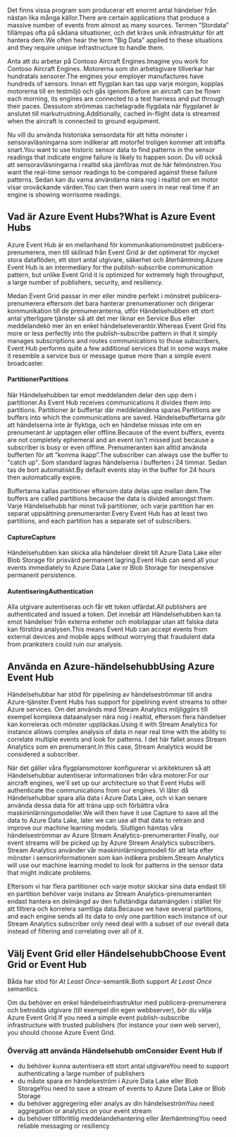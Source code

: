 <span data-ttu-id="12ade-101">Det finns vissa program som producerar ett enormt antal händelser från nästan lika många källor.</span><span class="sxs-lookup"><span data-stu-id="12ade-101">There are certain applications that produce a massive number of events from almost as many sources.</span></span> <span data-ttu-id="12ade-102">Termen ”Stordata” tillämpas ofta på sådana situationer, och det krävs unik infrastruktur för att hantera dem.</span><span class="sxs-lookup"><span data-stu-id="12ade-102">We often hear the term "Big Data" applied to these situations and they require unique infrastructure to handle them.</span></span>

<span data-ttu-id="12ade-103">Anta att du arbetar på Contoso Aircraft Engines.</span><span class="sxs-lookup"><span data-stu-id="12ade-103">Imagine you work for Contoso Aircraft Engines.</span></span> <span data-ttu-id="12ade-104">Motorerna som din arbetsgivare tillverkar har hundratals sensorer.</span><span class="sxs-lookup"><span data-stu-id="12ade-104">The engines your employer manufactures have hundreds of sensors.</span></span> <span data-ttu-id="12ade-105">Innan ett flygplan kan tas upp varje morgon, kopplas motorerna till en testmiljö och gås igenom.</span><span class="sxs-lookup"><span data-stu-id="12ade-105">Before an aircraft can be flown each morning, its engines are connected to a test harness and put through their paces.</span></span> <span data-ttu-id="12ade-106">Dessutom strömmas cachelagrade flygdata när flygplanet är anslutet till markutrustning.</span><span class="sxs-lookup"><span data-stu-id="12ade-106">Additionally, cached in-flight data is streamed when the aircraft is connected to ground equipment.</span></span>

<span data-ttu-id="12ade-107">Nu vill du använda historiska sensordata för att hitta mönster i sensoravläsningarna som indikerar att motorfel troligen kommer att inträffa snart.</span><span class="sxs-lookup"><span data-stu-id="12ade-107">You want to use historic sensor data to find patterns in the sensor readings that indicate engine failure is likely to happen soon.</span></span> <span data-ttu-id="12ade-108">Du vill också att sensoravläsningarna i realtid ska jämföras mot de här felmönstren.</span><span class="sxs-lookup"><span data-stu-id="12ade-108">You want the real-time sensor readings to be compared against these failure patterns.</span></span> <span data-ttu-id="12ade-109">Sedan kan du varna användarna nära nog i realtid om en motor visar oroväckande värden.</span><span class="sxs-lookup"><span data-stu-id="12ade-109">You can then warn users in near real time if an engine is showing worrisome readings.</span></span>

## <a name="what-is-azure-event-hubs"></a><span data-ttu-id="12ade-110">Vad är Azure Event Hubs?</span><span class="sxs-lookup"><span data-stu-id="12ade-110">What is Azure Event Hubs</span></span>

<span data-ttu-id="12ade-111">Azure Event Hub är en mellanhand för kommunikationsmönstret publicera-prenumerera, men till skillnad från Event Grid är det optimerat för mycket stora dataflöden, ett stort antal utgivare, säkerhet och återhämtning.</span><span class="sxs-lookup"><span data-stu-id="12ade-111">Azure Event Hub is an intermediary for the publish-subscribe communication pattern, but unlike Event Grid it is optimized for extremely high throughput, a large number of publishers, security, and resiliency.</span></span>

<span data-ttu-id="12ade-112">Medan Event Grid passar in mer eller mindre perfekt i mönstret publicera-prenumerera eftersom det bara hanterar prenumerationer och dirigerar kommunikation till de prenumeranterna, utför Händelsehubben ett stort antal ytterligare tjänster så att det mer liknar en Service Bus eller meddelandekö mer än en enkel händelseleverantör.</span><span class="sxs-lookup"><span data-stu-id="12ade-112">Whereas Event Grid fits more or less perfectly into the publish-subscribe pattern in that it simply manages subscriptions and routes communications to those subscribers, Event Hub performs quite a few additional services that in some ways make it resemble a service bus or message queue more than a simple event broadcaster.</span></span>

#### <a name="partitions"></a><span data-ttu-id="12ade-113">Partitioner</span><span class="sxs-lookup"><span data-stu-id="12ade-113">Partitions</span></span> ####
<span data-ttu-id="12ade-114">När Händelsehubben tar emot meddelanden delar den upp dem i partitioner.</span><span class="sxs-lookup"><span data-stu-id="12ade-114">As Event Hub receives communications it divides them into partitions.</span></span> <span data-ttu-id="12ade-115">Partitioner är buffertar där meddelandena sparas.</span><span class="sxs-lookup"><span data-stu-id="12ade-115">Partitions are buffers into which the communications are saved.</span></span> <span data-ttu-id="12ade-116">Händelsebuffertarna gör att händelserna inte är flyktiga, och en händelse missas inte om en prenumerant är upptagen eller offline.</span><span class="sxs-lookup"><span data-stu-id="12ade-116">Because of the event buffers, events are not completely ephemeral and an event isn't missed just because a subscriber is busy or even offline.</span></span> <span data-ttu-id="12ade-117">Prenumeranten kan alltid använda bufferten för att ”komma ikapp”.</span><span class="sxs-lookup"><span data-stu-id="12ade-117">The subscriber can always use the buffer to "catch up".</span></span> <span data-ttu-id="12ade-118">Som standard lagras händelserna i bufferten i 24 timmar. Sedan tas de bort automatiskt.</span><span class="sxs-lookup"><span data-stu-id="12ade-118">By default events stay in the buffer for 24 hours then automatically expire.</span></span>

<span data-ttu-id="12ade-119">Buffertarna kallas partitioner eftersom data delas upp mellan dem.</span><span class="sxs-lookup"><span data-stu-id="12ade-119">The buffers are called partitions because the data is divided amongst them.</span></span> <span data-ttu-id="12ade-120">Varje Händelsehubb har minst två partitioner, och varje partition har en separat uppsättning prenumeranter.</span><span class="sxs-lookup"><span data-stu-id="12ade-120">Every Event Hub has at least two partitions, and each partition has a separate set of subscribers.</span></span>

#### <a name="capture"></a><span data-ttu-id="12ade-121">Capture</span><span class="sxs-lookup"><span data-stu-id="12ade-121">Capture</span></span> ####
<span data-ttu-id="12ade-122">Händelsehubben kan skicka alla händelser direkt till Azure Data Lake eller Blob Storage för prisvärd permanent lagring.</span><span class="sxs-lookup"><span data-stu-id="12ade-122">Event Hub can send all your events immediately to Azure Data Lake or Blob Storage for inexpensive permanent persistence.</span></span>

#### <a name="authentication"></a><span data-ttu-id="12ade-123">Autentisering</span><span class="sxs-lookup"><span data-stu-id="12ade-123">Authentication</span></span> ####
<span data-ttu-id="12ade-124">Alla utgivare autentiseras och får ett token utfärdat.</span><span class="sxs-lookup"><span data-stu-id="12ade-124">All publishers are authenticated and issued a token.</span></span> <span data-ttu-id="12ade-125">Det innebär att Händelsehubben kan ta emot händelser från externa enheter och mobilappar utan att falska data kan förstöra analysen.</span><span class="sxs-lookup"><span data-stu-id="12ade-125">This means Event Hub can accept events from external devices and mobile apps without worrying that fraudulent data from pranksters could ruin our analysis.</span></span> 

## <a name="using-azure-event-hub"></a><span data-ttu-id="12ade-126">Använda en Azure-händelsehubb</span><span class="sxs-lookup"><span data-stu-id="12ade-126">Using Azure Event Hub</span></span>

<span data-ttu-id="12ade-127">Händelsehubbar har stöd för pipelining av händelseströmmar till andra Azure-tjänster.</span><span class="sxs-lookup"><span data-stu-id="12ade-127">Event Hubs has support for pipelining event streams to other Azure services.</span></span> <span data-ttu-id="12ade-128">Om det används med Stream Analytics möjliggörs till exempel komplexa dataanalyser nära nog i realtid, eftersom flera händelser kan korreleras och mönster upptäckas.</span><span class="sxs-lookup"><span data-stu-id="12ade-128">Using it with Stream Analytics for instance allows complex analysis of data in near real time with the ability to correlate multiple events and look for patterns.</span></span> <span data-ttu-id="12ade-129">I det här fallet anses Stream Analytics som en prenumerant.</span><span class="sxs-lookup"><span data-stu-id="12ade-129">In this case, Stream Analytics would be considered a subscriber.</span></span>

<span data-ttu-id="12ade-130">När det gäller våra flygplansmotorer konfigurerar vi arkitekturen så att Händelsehubbar autentiserar informationen från våra motorer.</span><span class="sxs-lookup"><span data-stu-id="12ade-130">For our aircraft engines, we'll set up our architecture so that Event Hubs will authenticate the communications from our engines.</span></span> <span data-ttu-id="12ade-131">Vi låter då Händelsehubbar spara alla data i Azure Data Lake, och vi kan senare använda dessa data för att träna upp och förbättra våra maskininlärningsmodeller.</span><span class="sxs-lookup"><span data-stu-id="12ade-131">We will then have it use Capture to save all the data to Azure Data Lake, later we can use all that data to retrain and improve our machine learning models.</span></span> <span data-ttu-id="12ade-132">Slutligen hämtas våra händelseströmmar av Azure Stream Analytics-prenumeranter.</span><span class="sxs-lookup"><span data-stu-id="12ade-132">Finally, our event streams will be picked up by Azure Stream Analytics subscribers.</span></span> <span data-ttu-id="12ade-133">Stream Analytics använder vår maskininlärningsmodell för att leta efter mönster i sensorinformationen som kan indikera problem.</span><span class="sxs-lookup"><span data-stu-id="12ade-133">Stream Analytics will use our machine learning model to look for patterns in the sensor data that might indicate problems.</span></span>

<span data-ttu-id="12ade-134">Eftersom vi har flera partitioner och varje motor skickar sina data endast till en partition behöver varje instans av Stream Analytics-prenumeranten endast hantera en delmängd av den fullständiga datamängden i stället för att filtrera och korrelera samtliga data.</span><span class="sxs-lookup"><span data-stu-id="12ade-134">Because we have several partitions, and each engine sends all its data to only one partition each instance of our Stream Analytics subscriber only need deal with a subset of our overall data instead of filtering and correlating over all of it.</span></span>

## <a name="choose-event-grid-or-event-hub"></a><span data-ttu-id="12ade-135">Välj Event Grid eller Händelsehubb</span><span class="sxs-lookup"><span data-stu-id="12ade-135">Choose Event Grid or Event Hub</span></span>

<span data-ttu-id="12ade-136">Båda har stöd för *At Least Once*-semantik.</span><span class="sxs-lookup"><span data-stu-id="12ade-136">Both support *At Least Once* semantics.</span></span>

<span data-ttu-id="12ade-137">Om du behöver en enkel händelseinfrastruktur med publicera-prenumerera och betrodda utgivare (till exempel din egen webbserver), bör du välja Azure Event Grid.</span><span class="sxs-lookup"><span data-stu-id="12ade-137">If you need a simple event publish-subscribe infrastructure with trusted publishers (for instance your own web server), you should choose Azure Event Grid.</span></span>

### <a name="consider-event-hub-if"></a><span data-ttu-id="12ade-138">Överväg att använda Händelsehubb om</span><span class="sxs-lookup"><span data-stu-id="12ade-138">Consider Event Hub if</span></span>
* <span data-ttu-id="12ade-139">du behöver kunna autentisera ett stort antal utgivare</span><span class="sxs-lookup"><span data-stu-id="12ade-139">You need to support authenticating a large number of publishers</span></span>
* <span data-ttu-id="12ade-140">du måste spara en händelseström i Azure Data Lake eller Blob Storage</span><span class="sxs-lookup"><span data-stu-id="12ade-140">You need to save a stream of events to Azure Data Lake or Blob Storage</span></span>
* <span data-ttu-id="12ade-141">du behöver aggregering eller analys av din händelseström</span><span class="sxs-lookup"><span data-stu-id="12ade-141">You need aggregation or analytics on your event stream</span></span>
* <span data-ttu-id="12ade-142">du behöver tillförlitlig meddelandehantering eller återhämtning</span><span class="sxs-lookup"><span data-stu-id="12ade-142">You need reliable messaging or resiliency</span></span> 